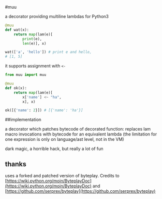 #muu

a decorator providing multiline lambdas for Python3

```python
@muu
def wat(x):
	return map(lam(e)[
		print(e),
		len(e)], x)

wat(['a', 'hello']) # print e and hello, 
# [1, 5]
```

it supports assignment with `<-`

```python
from muu import muu

@muu
def ok(x):
	return map(lam(e)[
		x['name'] <~ "ha",
		x], x)

ok([{'name': 2}]) # [{'name': 'ha'}]
```

##implementation

a decorator which patches bytecode of decorated function: replaces lam macro invocations with
bytecode for an equivalent lambda (the limitation for one expression is only on language/ast level, not in the VM)

dark magic, a horrible hack, but really a lot of fun

## thanks

uses a forked and patched version of byteplay. Credits to [https://wiki.python.org/moin/ByteplayDoc](https://wiki.python.org/moin/ByteplayDoc) and [https://github.com/serprex/byteplay](https://github.com/serprex/byteplay)
